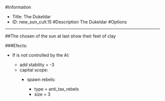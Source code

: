 #Information
 - Title: The Dukeldar
 - ID: new_sun_cult.15
#Description
The Dukeldar
#Options

___
##The chosen of the sun at last show their feet of clay

###Efects:<ul><li>If is not controlled by the AI:</li><ul><li>add stability = -3</li><li>capital scope:</li><ul><li>spawn rebels:</li><ul><li>type = anti_tax_rebels</li><li>size = 3</li></ul></ul></ul></ul>
